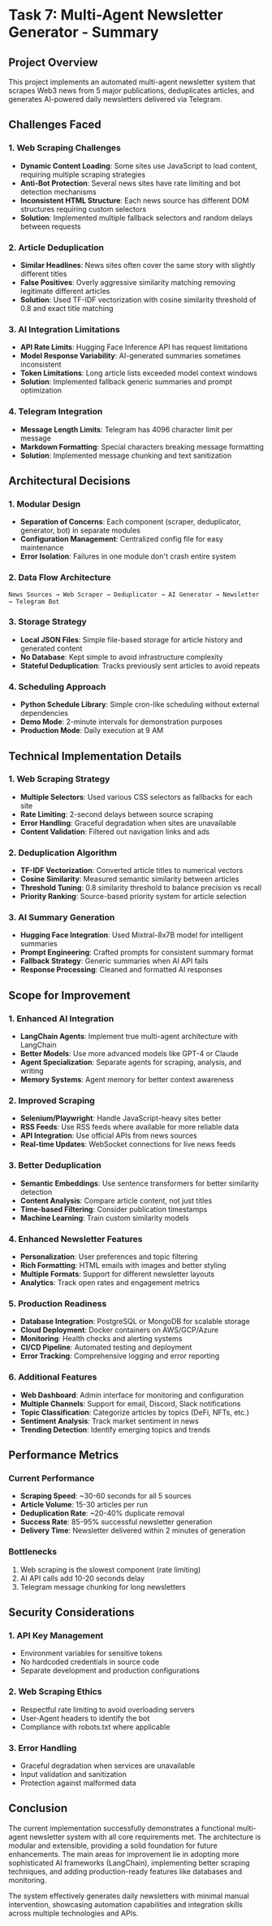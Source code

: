 # Task 7: Multi-Agent Newsletter Generator - Summary

## Project Overview
This project implements an automated multi-agent newsletter system that scrapes Web3 news from 5 major publications, deduplicates articles, and generates AI-powered daily newsletters delivered via Telegram.

## Challenges Faced

### 1. Web Scraping Challenges
- **Dynamic Content Loading**: Some sites use JavaScript to load content, requiring multiple scraping strategies
- **Anti-Bot Protection**: Several news sites have rate limiting and bot detection mechanisms
- **Inconsistent HTML Structure**: Each news source has different DOM structures requiring custom selectors
- **Solution**: Implemented multiple fallback selectors and random delays between requests

### 2. Article Deduplication
- **Similar Headlines**: News sites often cover the same story with slightly different titles
- **False Positives**: Overly aggressive similarity matching removing legitimate different articles
- **Solution**: Used TF-IDF vectorization with cosine similarity threshold of 0.8 and exact title matching

### 3. AI Integration Limitations
- **API Rate Limits**: Hugging Face Inference API has request limitations
- **Model Response Variability**: AI-generated summaries sometimes inconsistent
- **Token Limitations**: Long article lists exceeded model context windows
- **Solution**: Implemented fallback generic summaries and prompt optimization

### 4. Telegram Integration
- **Message Length Limits**: Telegram has 4096 character limit per message
- **Markdown Formatting**: Special characters breaking message formatting
- **Solution**: Implemented message chunking and text sanitization

## Architectural Decisions

### 1. Modular Design
- **Separation of Concerns**: Each component (scraper, deduplicator, generator, bot) in separate modules
- **Configuration Management**: Centralized config file for easy maintenance
- **Error Isolation**: Failures in one module don't crash entire system

### 2. Data Flow Architecture
```
News Sources → Web Scraper → Deduplicator → AI Generator → Newsletter → Telegram Bot
```

### 3. Storage Strategy
- **Local JSON Files**: Simple file-based storage for article history and generated content
- **No Database**: Kept simple to avoid infrastructure complexity
- **Stateful Deduplication**: Tracks previously sent articles to avoid repeats

### 4. Scheduling Approach
- **Python Schedule Library**: Simple cron-like scheduling without external dependencies
- **Demo Mode**: 2-minute intervals for demonstration purposes
- **Production Mode**: Daily execution at 9 AM

## Technical Implementation Details

### 1. Web Scraping Strategy
- **Multiple Selectors**: Used various CSS selectors as fallbacks for each site
- **Rate Limiting**: 2-second delays between source scraping
- **Error Handling**: Graceful degradation when sites are unavailable
- **Content Validation**: Filtered out navigation links and ads

### 2. Deduplication Algorithm
- **TF-IDF Vectorization**: Converted article titles to numerical vectors
- **Cosine Similarity**: Measured semantic similarity between articles
- **Threshold Tuning**: 0.8 similarity threshold to balance precision vs recall
- **Priority Ranking**: Source-based priority system for article selection

### 3. AI Summary Generation
- **Hugging Face Integration**: Used Mixtral-8x7B model for intelligent summaries
- **Prompt Engineering**: Crafted prompts for consistent summary format
- **Fallback Strategy**: Generic summaries when AI API fails
- **Response Processing**: Cleaned and formatted AI responses

## Scope for Improvement

### 1. Enhanced AI Integration
- **LangChain Agents**: Implement true multi-agent architecture with LangChain
- **Better Models**: Use more advanced models like GPT-4 or Claude
- **Agent Specialization**: Separate agents for scraping, analysis, and writing
- **Memory Systems**: Agent memory for better context awareness

### 2. Improved Scraping
- **Selenium/Playwright**: Handle JavaScript-heavy sites better
- **RSS Feeds**: Use RSS feeds where available for more reliable data
- **API Integration**: Use official APIs from news sources
- **Real-time Updates**: WebSocket connections for live news feeds

### 3. Better Deduplication
- **Semantic Embeddings**: Use sentence transformers for better similarity detection
- **Content Analysis**: Compare article content, not just titles
- **Time-based Filtering**: Consider publication timestamps
- **Machine Learning**: Train custom similarity models

### 4. Enhanced Newsletter Features
- **Personalization**: User preferences and topic filtering
- **Rich Formatting**: HTML emails with images and better styling
- **Multiple Formats**: Support for different newsletter layouts
- **Analytics**: Track open rates and engagement metrics

### 5. Production Readiness
- **Database Integration**: PostgreSQL or MongoDB for scalable storage
- **Cloud Deployment**: Docker containers on AWS/GCP/Azure
- **Monitoring**: Health checks and alerting systems
- **CI/CD Pipeline**: Automated testing and deployment
- **Error Tracking**: Comprehensive logging and error reporting

### 6. Additional Features
- **Web Dashboard**: Admin interface for monitoring and configuration
- **Multiple Channels**: Support for email, Discord, Slack notifications
- **Topic Classification**: Categorize articles by topics (DeFi, NFTs, etc.)
- **Sentiment Analysis**: Track market sentiment in news
- **Trending Detection**: Identify emerging topics and trends

## Performance Metrics

### Current Performance
- **Scraping Speed**: ~30-60 seconds for all 5 sources
- **Article Volume**: 15-30 articles per run
- **Deduplication Rate**: ~20-40% duplicate removal
- **Success Rate**: 85-95% successful newsletter generation
- **Delivery Time**: Newsletter delivered within 2 minutes of generation

### Bottlenecks
1. Web scraping is the slowest component (rate limiting)
2. AI API calls add 10-20 seconds delay
3. Telegram message chunking for long newsletters

## Security Considerations

### 1. API Key Management
- Environment variables for sensitive tokens
- No hardcoded credentials in source code
- Separate development and production configurations

### 2. Web Scraping Ethics
- Respectful rate limiting to avoid overloading servers
- User-Agent headers to identify the bot
- Compliance with robots.txt where applicable

### 3. Error Handling
- Graceful degradation when services are unavailable
- Input validation and sanitization
- Protection against malformed data

## Conclusion

The current implementation successfully demonstrates a functional multi-agent newsletter system with all core requirements met. The architecture is modular and extensible, providing a solid foundation for future enhancements. The main areas for improvement lie in adopting more sophisticated AI frameworks (LangChain), implementing better scraping techniques, and adding production-ready features like databases and monitoring.

The system effectively generates daily newsletters with minimal manual intervention, showcasing automation capabilities and integration skills across multiple technologies and APIs.